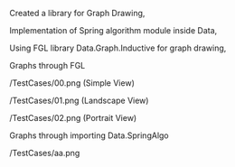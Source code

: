 Created a library for Graph Drawing,

Implementation of Spring algorithm module inside Data,

Using FGL library Data.Graph.Inductive for graph drawing,

Graphs through FGL

  /TestCases/00.png (Simple View)

  /TestCases/01.png (Landscape View)

  /TestCases/02.png (Portrait View)

Graphs through importing Data.SpringAlgo

  /TestCases/aa.png

